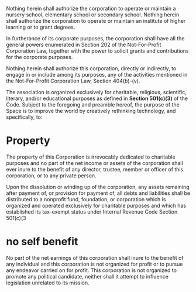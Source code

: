 Nothing herein shall authorize the corporation to operate or maintain a nursery
school, elementary school or secondary school. Nothing herein shall authorize
the corporation to operate or maintain an institute of higher learning or to
grant degrees.


In furtherance of its corporate purposes, the corporation shall have all the
general powers enumerated in Section 202 of the Not-For-Profit Corporation Law,
together with the power to solicit grants and contributions for the corporate
purposes.


Nothing herein shall authorize this corporation, directly or indirectly, to
engage in or include among its purposes, any of the activities mentioned in the
Not-For-Profit Corporation Law, Section 404(b)-(v).

The association is organized exclusively for charitable, religious, scientific,
literary, and/or educational purposes as defined in **Section 501(c)(3)** of
the Code. Subject to the foregoing and preamble hereof, the purpose of the
Space is to improve the world by creatively rethinking technology, and
specifically, to:

# Property

The property of this Corporation is irrevocably dedicated to charitable
purposes and no part of the net income or assets of the corporation shall ever
inure to the benefit of any director, trustee, member or officer of this
corporation, or to any private person.

Upon the dissolution or winding up of the corporation, any assets remaining
after payment of, or provision for payment of, all debts and liabilities shall
be distributed to a nonprofit fund, foundation, or corporation which is
organized and operated exclusively for charitable purposes and which has
established its tax-exempt status under Internal Revenue Code Section 501(c)(3

# no self benefit
No part of the net earnings of this corporation shall inure to the benefit of
any individual and this corporation is not organized for profit or to pursue
any endeavor carried on for profit.  This corporation is not organized to
promote any political candidate, neither shall it attempt to influence
legislation unrelated to its mission.
